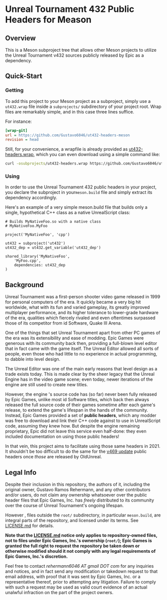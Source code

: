 
# Unreal Tournament 432 Public Headers for Meason


## Overview

This is a Meson subproject tree that allows other Meson
projects to utilize the Unreal Tournament v432 sources
publicly released by Epic as a dependency.

## Quick-Start

### Getting

To add this project to your Meson project as a subproject,
simply use a `ut432.wrap` file inside a `subprojects/`
subdirectory of your project root. Wrap files are
remarkably simple, and in this case three lines suffice.

For instance:

```ini
[wrap-git]
url = https://github.com/Gustavo6046/ut432-headers-meson
revision = head
```

Still, for your convenience, a wrapfile is already provided
as [ut432-headers.wrap][1], which you can even download using
a simple command like:

```sh
curl -osubprojects/ut432-headers.wrap https://github.com/Gustavo6046/ut432-headers-meson/raw/master/ut432-headers.wrap
```

[1]: (ut432-headers.wrap)

### Using

In order to use the Unreal Tournament 432 public headers in
your project, you declare the subproject in your`meson.build`
file and simply extract its dependency accordingly.

Here's an example of a very simple meson.build file that builds
only a single, hypothetical C++ class as a native UnrealScript
class:

```meson  
# Builds MyNativeFoo.so with a native class
# MyNativeFoo.MyFoo

project('MyNativeFoo', 'cpp')

ut432 = subproject('ut432')
ut432_dep = ut432.get_variable('ut432_dep')

shared_library('MyNativeFoo',
    'MyFoo.cpp',
    dependencies: ut432_dep
)
```

## Background

Unreal Tournament was a first-person shooter video game released
in 1999 for personal computers of the era. It quickly became a very big
hit worldwide, what with its fun and varied gameplay, its greatly improved
multiplayer performance, and its higher tolerance to lower-grade hardware
of the era, qualities which fiercely rivaled and even oftentimes surpassed
those of its competitor from id Software, Quake III Arena.

One of the things that set Unreal Tournament apart from other PC games
of the era was its extensibility and ease of modding. Epic Games were generous
with its community back then, providing a full-blown level editor that in fact
came with the game itself. The Unreal Editor allowed all sorts of people, even
those who had little to no experience in actual programming, to dabble into
level design.

The Unreal  Editor was one of the main early reasons that level design as a
trade exists today. This is made clear by the sheer legacy that the Unreal
Engine has in the video game scene; even today, newer iterations of the engine
are still used to create new titles.

However, the engine 's source code has (so far) never been fully released by
Epic Games, unlike most id Software titles, which back then always released the
full source code of their games sometime after each game's release, to extend
the game's lifespan in the hands of the community. Instead, Epic Games
provided a set of **public headers**, which any modder was free to download and
link their C++ code against to use in UnrealScript code, assuming they knew how.
But despite the engine remaining proprietary, Epic did not leave this service
even half-done: they even included documentation on using those public headers!

In that vein, this project aims to facilitate using those same headers in 2021.
It shouldn't be too difficult to do the same for the [v469 update][2] public
headers once _those_ are released by OldUnreal.

[2]: https://github.com/OldUnreal/UnrealTournamentPatches

## Legal Info

Despite their inclusion in this repository, the authors of it, including the
original owner, Gustavo Ramos Rehermann, and any other contributors and/or
users, do not claim any ownership whatsoever over the public header files that
Epic Games, Inc. has *freely* distributed to its community over the course of
Unreal Tournament's ongoing lifespan.

However , files outside the `root/` subdirectory, in particular `meson.build`,
are integral parts of the repository, and licensed under its
terms. See [LICENSE.md][2] for details.

**Note that the [LICENSE.md][2] notice only applies to repository-owned
files, not to files under Epic Games, Inc.'s ownership (`root/`); Epic Games
is granted the full right to request the repository be taken down or otherwise
modified should it not comply with any legal requirements of Epic Games, Inc.'s
discretion.**

Feel free to contact *rehermann6046 AT gmail DOT com* for any inquiries and
notices, and in fact send any modification or takedown request to that email
address, with proof that it was sent by Epic Games, Inc. or a representative
thereof, prior to attempting any litigation. Failure to comply with such a
request may be used as valid court evidence of an actual unalwful infraction
on the part of the project owners.
